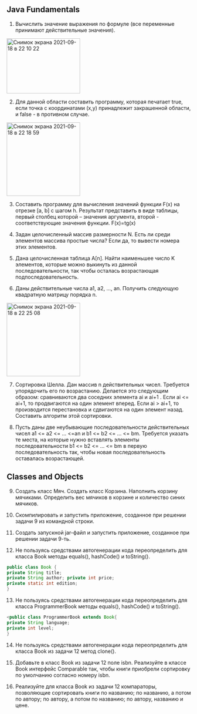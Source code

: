 ## Java Fundamentals

1.  Вычислить значение выражения по формуле (все переменные принимают действительные значения).
<img width="200" height="150" alt="Снимок экрана 2021-09-18 в 22 10 22" src="https://user-images.githubusercontent.com/74743036/133906069-00df4f9e-1ce0-492f-bca8-a546dd040c93.png">

2.  Для данной области составить программу, которая печатает true, если точка с координатами (x,y) принадлежит закрашенной области, и false  - в противном случае.
<img width="200" alt="Снимок экрана 2021-09-18 в 22 18 59" src="https://user-images.githubusercontent.com/74743036/133906200-f4984451-ee78-4b31-8596-a69a98e78d4f.png">

3.   Составить программу для вычисления значений функции F(x) на отрезке [а, b] с шагом h. Результат представить в виде таблицы, первый столбец которой – значения аргумента, второй - соответствующие значения функции.  F(x)=tg(x)

4.   Задан целочисленный массив размерности N. Есть ли среди элементов массива простые числа? Если да, то вывести номера этих элементов.

5.   Дана целочисленная таблица А[n]. Найти наименьшее число K элементов, которые можно выкинуть из данной последовательности, так чтобы осталась возрастающая подпоследовательность.

6.   Даны действительные числа a1, a2, ..., an. Получить следующую квадратную матрицу порядка n.
<img width="200" alt="Снимок экрана 2021-09-18 в 22 25 08" src="https://user-images.githubusercontent.com/74743036/133906325-c4725370-8eb7-4926-924b-a148a1fc2800.png">


7.  Сортировка Шелла. Дан массив n действительных чисел. Требуется упорядочить его по возрастанию. Делается это следующим образом: сравниваются два соседних элемента ai и ai+1 . Если ai <= ai+1, то продвигаются на один элемент вперед. Если ai > ai+1, то производится перестановка и сдвигаются на один элемент назад. Составить алгоритм этой сортировки.

8.  Пусть даны две неубывающие последовательности действительных чисел a1 <= a2 <= ... <=an и b1 <= b2 <= ... <= bm. Требуется указать те места, на которые нужно вставлять элементы последовательности b1 <= b2 <= ... <= bm в первую последовательность так, чтобы новая последовательность оставалась возрастающей.

##  Classes and Objects

9.  Создать класс Мяч. Создать класс Корзина. Наполнить корзину мячиками. Определить вес мячиков в корзине и количество синих мячиков.

10.  Скомпилировать и запустить приложение, созданное при решении задачи 9 из командной строки.

11.  Создать запускной jar-файл и запустить приложение, созданное при решении задачи 9-ть.

12.  Не пользуясь средствами автогенерации кода переопределить для класса Book методы equals(), hashCode() и toString().
```Java
public class Book {
private String title;
private String author; private int price;
private static int edition;
}
```

13. Не пользуясь средствами автогенерации кода переопределить для класса ProgrammerBook методы equals(), hashCode() и toString().
```Java
<public class ProgrammerBook extends Book{ 
private String language;
private int level;
}
```

14. Не пользуясь средствами автогенерации кода переопределить для класса Book из задачи 12 метод clone().

15. Добавьте в класс Book из задачи 12 поле isbn. Реализуйте в классе Book интерфейс Comparable так, чтобы книги приобрели сортировку по умолчанию согласно номеру isbn.

16. Реализуйте для класса Book из задачи 12 компараторы, позволяющие сортировать книги по названию; по названию, а потом по автору; по автору, а потом по названию; по автору, названию и цене.
